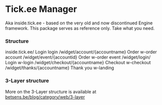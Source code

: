 # Tick.ee Manager
Aka inside.tick.ee - based on the very old and now discontinued Engine framework.
This package serves as reference only. Take what you need.


### Structure
inside.tick.ee/					Login		login
/widget/account/{accountname}	Order		w-order	account
/widget/event/{accountid}		Order		w-order	event
/widget/login/					Login		w-login
/widget/checkout/{accountname}	Checkout	w-checkout
/widget/thanks/{accountname}	Thank you	w-landing


### 3-Layer structure
More on the 3-Layer structure is available at [betsens.be/blog/category/web/3-layer](http://www.betsens.be/blog/category/web/3-layer/)